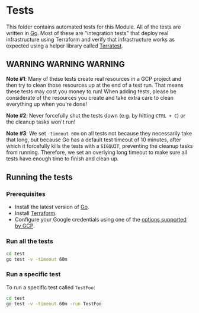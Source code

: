 # Tests

This folder contains automated tests for this Module. All of the tests are written in [Go](https://golang.org/). 
Most of these are "integration tests" that deploy real infrastructure using Terraform and verify that infrastructure 
works as expected using a helper library called [Terratest](https://github.com/gruntwork-io/terratest).  



## WARNING WARNING WARNING

**Note #1**: Many of these tests create real resources in a GCP project and then try to clean those resources up at 
the end of a test run. That means these tests may cost you money to run! When adding tests, please be considerate of 
the resources you create and take extra care to clean everything up when you're done!

**Note #2**: Never forcefully shut the tests down (e.g. by hitting `CTRL + C`) or the cleanup tasks won't run!

**Note #3**: We set `-timeout 60m` on all tests not because they necessarily take that long, but because Go has a
default test timeout of 10 minutes, after which it forcefully kills the tests with a `SIGQUIT`, preventing the cleanup
tasks from running. Therefore, we set an overlying long timeout to make sure all tests have enough time to finish and 
clean up.



## Running the tests

### Prerequisites

- Install the latest version of [Go](https://golang.org/).
- Install [Terraform](https://www.terraform.io/downloads.html).
- Configure your Google credentials using one of the [options supported by GCP](https://cloud.google.com/docs/authentication/getting-started).


### Run all the tests

```bash
cd test
go test -v -timeout 60m
```


### Run a specific test

To run a specific test called `TestFoo`:

```bash
cd test
go test -v -timeout 60m -run TestFoo
```
